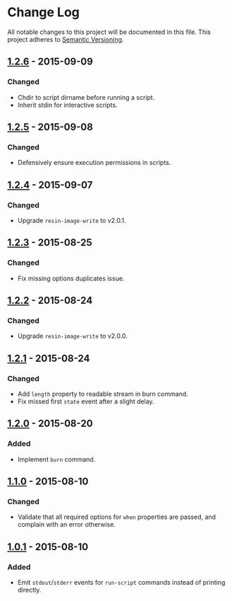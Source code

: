# Change Log

All notable changes to this project will be documented in this file.
This project adheres to [Semantic Versioning](http://semver.org/).

## [1.2.6] - 2015-09-09

### Changed

- Chdir to script dirname before running a script.
- Inherit stdin for interactive scripts.

## [1.2.5] - 2015-09-08

### Changed

- Defensively ensure execution permissions in scripts.

## [1.2.4] - 2015-09-07

### Changed

- Upgrade `resin-image-write` to v2.0.1.

## [1.2.3] - 2015-08-25

### Changed

- Fix missing options duplicates issue.

## [1.2.2] - 2015-08-24

### Changed

- Upgrade `resin-image-write` to v2.0.0.

## [1.2.1] - 2015-08-24

### Changed

- Add `length` property to readable stream in burn command.
- Fix missed first `state` event after a slight delay.

## [1.2.0] - 2015-08-20

### Added

- Implement `burn` command.

## [1.1.0] - 2015-08-10

### Changed

- Validate that all required options for `when` properties are passed, and complain with an error otherwise.

## [1.0.1] - 2015-08-10

### Added

- Emit `stdout`/`stderr` events for `run-script` commands instead of printing directly.

[1.2.6]: https://github.com/resin-io/resin-device-operations/compare/v1.2.5...v1.2.6
[1.2.5]: https://github.com/resin-io/resin-device-operations/compare/v1.2.4...v1.2.5
[1.2.4]: https://github.com/resin-io/resin-device-operations/compare/v1.2.3...v1.2.4
[1.2.3]: https://github.com/resin-io/resin-device-operations/compare/v1.2.2...v1.2.3
[1.2.2]: https://github.com/resin-io/resin-device-operations/compare/v1.2.1...v1.2.2
[1.2.1]: https://github.com/resin-io/resin-device-operations/compare/v1.2.0...v1.2.1
[1.2.0]: https://github.com/resin-io/resin-device-operations/compare/v1.1.0...v1.2.0
[1.1.0]: https://github.com/resin-io/resin-device-operations/compare/v1.0.1...v1.1.0
[1.0.1]: https://github.com/resin-io/resin-device-operations/compare/v1.0.0...v1.0.1
